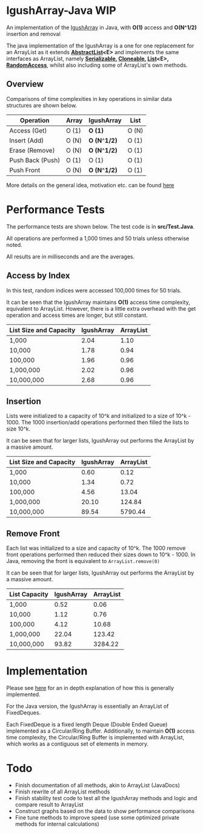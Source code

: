 # IgushArray-Java WIP
 An implementation of the [IgushArray](https://github.com/igushev/IgushArray) in Java, with **O(1)** access and **O(N^1/2)** insertion and removal

The java implementation of the IgushArray is a one for one replacement for an ArrayList as it extends **[AbstractList](https://docs.oracle.com/javase/8/docs/api/java/util/AbstractList.html)\<E>** and implements the same interfaces as ArrayList, namely **[Serializable](https://docs.oracle.com/javase/7/docs/api/java/io/Serializable.html), [Cloneable](https://docs.oracle.com/javase/7/docs/api/java/lang/Cloneable.html), [List](https://docs.oracle.com/javase/7/docs/api/java/util/List.html)\<E>, [RandomAccess](https://docs.oracle.com/javase/7/docs/api/java/util/RandomAccess.html)**, whilst also including some of ArrayList's own methods.

## Overview

Comparisons of time complexities in key operations in similar data structures are shown below.

| Operation        | Array | IgushArray        | List  |
| ---------------- | ----- | ----------------- | ----- |
| Access (Get)     | O (1) | **O (1)**         | O (N) |
| Insert (Add)     | O (N) | **O (N**^**1/2)** | O (1) |
| Erase (Remove)   | O (N) | **O (N**^**1/2)** | O (1) |
| Push Back (Push) | O (1) | O (1)             | O (1) |
| Push Front       | O (N) | **O (N**^**1/2)** | O (1) |

More details on the general idea, motivation etc. can be found [here](https://github.com/igushev/IgushArray#overview)

# Performance Tests

The performance tests are shown below. The test code is in **src/Test.Java**. 

All operations are performed a 1,000 times and 50 trials unless otherwise noted.

All results are in milliseconds and are the averages.

## Access by Index

In this test, random indices were accessed 100,000 times for 50 trials.

It can be seen that the IgushArray maintains **O(1)** access time complexity, equivalent to ArrayList. However, there is a little extra overhead with the get operation and access times are longer, but still constant.

| List Size and Capacity | IgushArray | ArrayList |
| ---------------------- | ---------- | --------- |
| 1,000                  | 2.04       | 1.10      |
| 10,000                 | 1.78       | 0.94      |
| 100,000                | 1.96       | 0.96      |
| 1,000,000              | 2.02       | 0.96      |
| 10,000,000             | 2.68       | 0.96      |

## Insertion

Lists were initialized to a capacity of 10^k and initialized to a size of 10^k - 1000. The 1000 insertion/add operations performed then filled the lists to size 10^k.

It can be seen that for larger lists, IgushArray out performs the ArrayList by a massive amount.

| List Size and Capacity | IgushArray | ArrayList |
| ---------------------- | ---------- | --------- |
| 1,000                  | 0.60       | 0.12      |
| 10,000                 | 1.34       | 0.72      |
| 100,000                | 4.56       | 13.04     |
| 1,000,000              | 20.10      | 124.84    |
| 10,000,000             | 89.54      | 5790.44   |

## Remove Front

Each list was initialized to a size and capacity of 10^k. The 1000 remove front operations performed then reduced their sizes down to 10^k - 1000. In Java, removing the front is equivalent to `ArrayList.remove(0)`

It can be seen that for larger lists, IgushArray out performs the ArrayList by a massive amount.

| List Capacity | IgushArray | ArrayList |
| ------------- | ---------- | --------- |
| 1,000         | 0.52       | 0.06      |
| 10,000        | 1.12       | 0.76      |
| 100,000       | 4.12       | 10.68     |
| 1,000,000     | 22.04      | 123.42    |
| 10,000,000    | 93.82      | 3284.22   |

# Implementation

Please see [here](https://github.com/igushev/IgushArray#implementation) for an in depth explanation of how this is generally implemented.

For the Java version, the IgushArray is essentially an ArrayList of FixedDeques.

Each FixedDeque is a fixed length Deque (Double Ended Queue) implemented as a Circular/Ring Buffer. Additionally, to maintain **O(1)** access time complexity, the Circular/Ring Buffer is implemented with ArrayList, which works as a contiguous set of elements in memory.

# Todo

- Finish documentation of all methods, akin to ArrayList (JavaDocs)
- Finish rewrite of all ArrayList methods
- Finish stability test code to test all the IgushArray methods and logic and compare result to ArrayList
- Construct graphs based on the data to show performance comparisons
- Fine tune methods to improve speed (use some optimized private methods for internal calculations)
